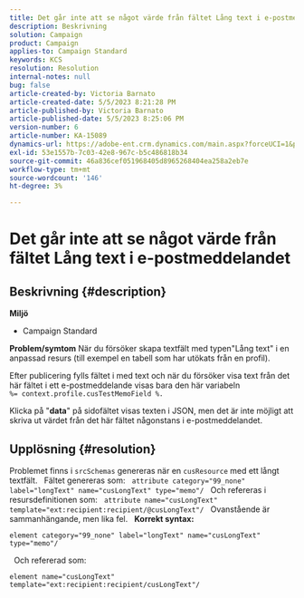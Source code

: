 ```yaml
---
title: Det går inte att se något värde från fältet Lång text i e-postmeddelandet
description: Beskrivning
solution: Campaign
product: Campaign
applies-to: Campaign Standard
keywords: KCS
resolution: Resolution
internal-notes: null
bug: false
article-created-by: Victoria Barnato
article-created-date: 5/5/2023 8:21:28 PM
article-published-by: Victoria Barnato
article-published-date: 5/5/2023 8:25:06 PM
version-number: 6
article-number: KA-15089
dynamics-url: https://adobe-ent.crm.dynamics.com/main.aspx?forceUCI=1&pagetype=entityrecord&etn=knowledgearticle&id=e10d5365-82eb-ed11-a7c6-6045bd0065f9
exl-id: 53e1557b-7c03-42e8-967c-b5c486818b34
source-git-commit: 46a836cef051968405d8965268404ea258a2eb7e
workflow-type: tm+mt
source-wordcount: '146'
ht-degree: 3%

---
```


# Det går inte att se något värde från fältet Lång text i e-postmeddelandet

## Beskrivning {#description}

<b>Miljö</b>
- Campaign Standard


<b>Problem/symtom</b>
När du försöker skapa textfält med typen&quot;Lång text&quot; i en anpassad resurs (till exempel en tabell som har utökats från en profil).

Efter publicering fylls fältet i med text och när du försöker visa text från det här fältet i ett e-postmeddelande visas bara den här variabeln `%= context.profile.cusTestMemoField %.`

Klicka på &quot;<b>data</b>&quot; på sidofältet visas texten i JSON, men det är inte möjligt att skriva ut värdet från det här fältet någonstans i e-postmeddelandet.


## Upplösning {#resolution}


Problemet finns i `srcSchemas` genereras när en `cusResource` med ett långt textfält.
 
Fältet genereras som:
 
`attribute category="99_none" label="longText" name="cusLongText" type="memo"/`
 
Och refereras i resursdefinitionen som:
 
`attribute name="cusLongText" template="ext:recipient:recipient/@cusLongText"/`
 
Ovanstående är sammanhängande, men lika fel.
 
<b>Korrekt syntax:</b>


```
element category="99_none" label="longText" name="cusLongText" type="memo"/
```


 
Och refererad som:


```
element name="cusLongText" template="ext:recipient:recipient/cusLongText"/
```

